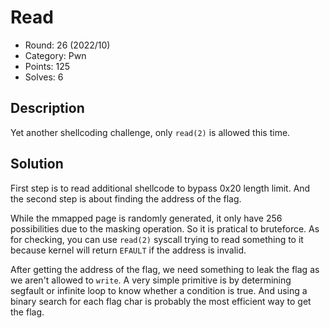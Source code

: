 # Read

* Round: 26 (2022/10)
* Category: Pwn
* Points: 125
* Solves: 6

## Description

Yet another shellcoding challenge, only `read(2)` is allowed this time.

## Solution

First step is to read additional shellcode to bypass 0x20 length limit. And the second step is about finding the address of the flag.

While the mmapped page is randomly generated, it only have 256 possibilities due to the masking operation. So it is pratical to bruteforce. As for checking, you can use `read(2)` syscall trying to read something to it because kernel will return `EFAULT` if the address is invalid.

After getting the address of the flag, we need something to leak the flag as we aren't allowed to `write`. A very simple primitive is by determining segfault or infinite loop to know whether a condition is true. And using a binary search for each flag char is probably the most efficient way to get the flag.
